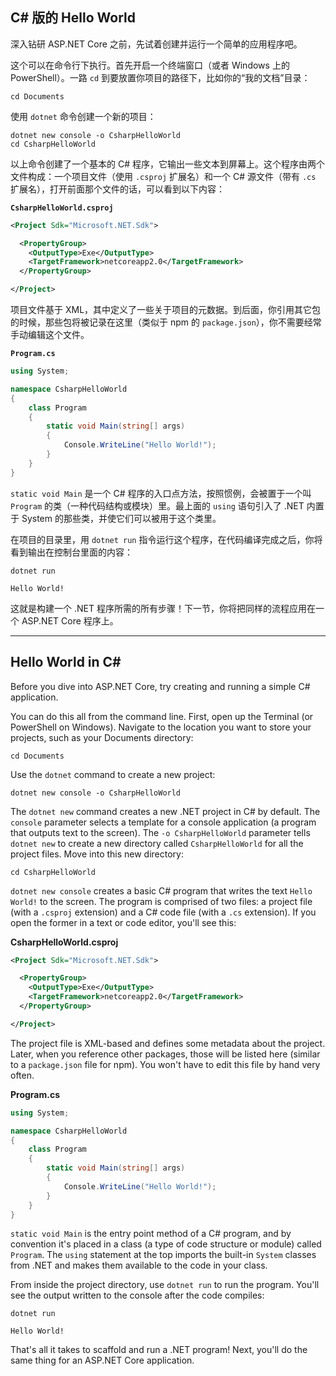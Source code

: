## C# 版的 Hello World

深入钻研 ASP.NET Core 之前，先试着创建并运行一个简单的应用程序吧。

这个可以在命令行下执行。首先开启一个终端窗口（或者 Windows 上的 PowerShell）。一路 `cd` 到要放置你项目的路径下，比如你的“我的文档”目录：

```shell
cd Documents
```

使用 `dotnet` 命令创建一个新的项目：

```shell
dotnet new console -o CsharpHelloWorld
cd CsharpHelloWorld
```

以上命令创建了一个基本的 C# 程序，它输出一些文本到屏幕上。这个程序由两个文件构成：一个项目文件（使用 `.csproj` 扩展名）和一个 C# 源文件（带有 `.cs` 扩展名），打开前面那个文件的话，可以看到以下内容：

**`CsharpHelloWorld.csproj`**

```xml
<Project Sdk="Microsoft.NET.Sdk">

  <PropertyGroup>
    <OutputType>Exe</OutputType>
    <TargetFramework>netcoreapp2.0</TargetFramework>
  </PropertyGroup>

</Project>
```

项目文件基于 XML，其中定义了一些关于项目的元数据。到后面，你引用其它包的时候，那些包将被记录在这里（类似于 npm 的 `package.json`），你不需要经常手动编辑这个文件。

**`Program.cs`**

```csharp
using System;

namespace CsharpHelloWorld
{
    class Program
    {
        static void Main(string[] args)
        {
            Console.WriteLine("Hello World!");
        }
    }
}
```

`static void Main` 是一个 C# 程序的入口点方法，按照惯例，会被置于一个叫 `Program` 的类（一种代码结构或模块）里。最上面的 `using` 语句引入了 .NET 内置于 System 的那些类，并使它们可以被用于这个类里。

在项目的目录里，用 `dotnet run` 指令运行这个程序，在代码编译完成之后，你将看到输出在控制台里面的内容：

```shell
dotnet run

Hello World!
```

这就是构建一个 .NET 程序所需的所有步骤！下一节，你将把同样的流程应用在一个 ASP.NET Core 程序上。

---

## Hello World in C# #
Before you dive into ASP.NET Core, try creating and running a simple C# application.

You can do this all from the command line. First, open up the Terminal (or PowerShell on Windows). Navigate to the location you want to store your projects, such as your Documents directory:

```
cd Documents
```

Use the `dotnet` command to create a new project:

```
dotnet new console -o CsharpHelloWorld
```

The `dotnet new` command creates a new .NET project in C# by default. The `console` parameter selects a template for a console application (a program that outputs text to the screen). The `-o CsharpHelloWorld` parameter tells `dotnet new` to create a new directory called `CsharpHelloWorld` for all the project files. Move into this new directory:

```
cd CsharpHelloWorld
```

`dotnet new console` creates a basic C# program that writes the text `Hello World!` to the screen. The program is comprised of two files: a project file (with a `.csproj` extension) and a C# code file (with a `.cs` extension). If you open the former in a text or code editor, you'll see this:

**CsharpHelloWorld.csproj**

```xml
<Project Sdk="Microsoft.NET.Sdk">

  <PropertyGroup>
    <OutputType>Exe</OutputType>
    <TargetFramework>netcoreapp2.0</TargetFramework>
  </PropertyGroup>

</Project>
```

The project file is XML-based and defines some metadata about the project. Later, when you reference other packages, those will be listed here (similar to a `package.json` file for npm). You won't have to edit this file by hand very often.

**Program.cs**

```csharp
using System;

namespace CsharpHelloWorld
{
    class Program
    {
        static void Main(string[] args)
        {
            Console.WriteLine("Hello World!");
        }
    }
}
```

`static void Main` is the entry point method of a C# program, and by convention it's placed in a class (a type of code structure or module) called `Program`. The `using` statement at the top imports the built-in `System` classes from .NET and makes them available to the code in your class.

From inside the project directory, use `dotnet run` to run the program. You'll see the output written to the console after the code compiles:

```
dotnet run

Hello World!
```

That's all it takes to scaffold and run a .NET program! Next, you'll do the same thing for an ASP.NET Core application.
